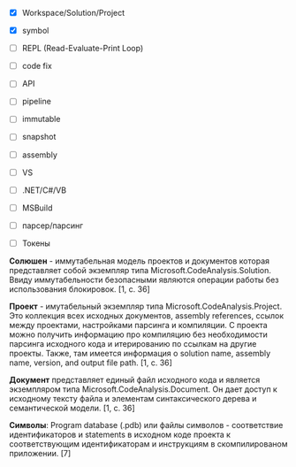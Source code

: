 - [x] Workspace/Solution/Project
- [x] symbol
- [ ] REPL (Read-Evaluate-Print Loop)
- [ ] code fix
- [ ] API
- [ ] pipeline
- [ ] immutable
- [ ] snapshot
- [ ] assembly
- [ ] VS
- [ ] .NET/C#/VB
- [ ] MSBuild
- [ ] парсер/парсинг
- [ ] Токены


**Солюшен** - иммутабельная модель проектов и документов которая представляет собой экземпляр типа Microsoft.CodeAnalysis.Solution. Ввиду иммутабельности безопасными являются операции работы без использования блокировок. [1, c. 36]

**Проект** - имутабельный экземпляр типа Microsoft.CodeAnalysis.Project. Это коллекция всех исходных документов, assembly references, ссылок между проектами, настройками парсинга и компиляции. С проекта можно получить информацию про компиляцию без необходимости парсинга исходного кода и итерированию по ссылкам на другие проекты. Также, там имеется информация о solution
name, assembly name, version, and output file path. [1, c. 36]

**Документ** представляет единый файл исходного кода и является экземпляром типа Microsoft.CodeAnalysis.Document. Он дает доступ к исходному тексту файла и элементам синтаксического дерева и семантической модели. [1, c. 36]

**Символы**: Program database (.pdb) или файлы символов - соответствие идентификаторов и statements в исходном коде проекта к соответствующим идентификаторам и инструкциям в скомпилированом приложении. [7]